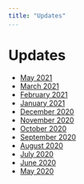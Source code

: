 ```yaml
---
title: "Updates"
...
```


# Updates
- [May 2021](updates/2021-05.html)
- [March 2021](updates/2021-03.html)
- [February 2021](updates/2021-02.html)
- [January 2021](updates/2021-01.html)
- [December 2020](updates/2020-12.html)
- [November 2020](updates/2020-11.html)
- [October 2020](updates/2020-10.html)
- [September 2020](updates/2020-09.html)
- [August 2020](updates/2020-08.html)
- [July 2020](updates/2020-07.html)
- [June 2020](updates/2020-06.html)
- [May 2020](updates/2020-05.html)
